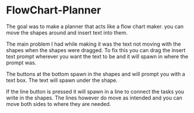 # FlowChart-Planner
The goal was to make a planner that acts like a flow chart maker. you can move the shapes around and insert text into them. 

The main problem I had while making it was the text not moving with the shapes when the shapes were dragged.
To fix this you can drag the insert text prompt wherever you want the text to be and it will spawn in where the prompt was.

The buttons at the bottom spawn in the shapes and will prompt you with a text box. The text will spawn under the shape. 

If the line button is pressed it will spawn in a line to connect the tasks you write in the shapes. The lines however do move as intended and you can move both sides to where they are needed.









